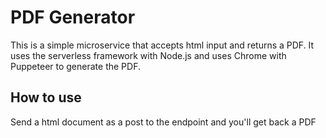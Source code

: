 # PDF Generator

This is a simple microservice that accepts html input and returns a PDF. It uses the serverless framework with Node.js and uses Chrome with Puppeteer to generate the PDF.

## How to use

Send a html document as a post to the endpoint and you'll get back a PDF

